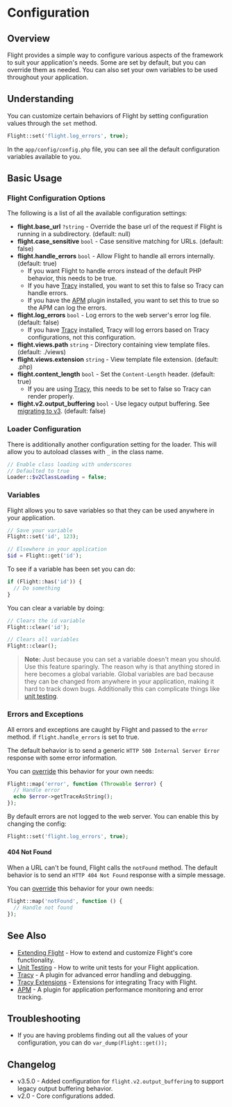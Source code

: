 # Configuration

## Overview 

Flight provides a simple way to configure various aspects of the framework to suit your application's needs. Some are set by default, but you can override them as needed. You can also set your own variables to be used throughout your application.

## Understanding

You can customize certain behaviors of Flight by setting configuration values
through the `set` method.

```php
Flight::set('flight.log_errors', true);
```

In the `app/config/config.php` file, you can see all the default configuration variables available to you.

## Basic Usage

### Flight Configuration Options

The following is a list of all the available configuration settings:

- **flight.base_url** `?string` - Override the base url of the request if Flight is running in a subdirectory. (default: null)
- **flight.case_sensitive** `bool` - Case sensitive matching for URLs. (default: false)
- **flight.handle_errors** `bool` - Allow Flight to handle all errors internally. (default: true)
  - If you want Flight to handle errors instead of the default PHP behavior, this needs to be true.
  - If you have [Tracy](/awesome-plugins/tracy) installed, you want to set this to false so Tracy can handle errors.
  - If you have the [APM](/awesome-plugins/apm) plugin installed, you want to set this to true so the APM can log the errors.
- **flight.log_errors** `bool` - Log errors to the web server's error log file. (default: false)
  - If you have [Tracy](/awesome-plugins/tracy) installed, Tracy will log errors based on Tracy configurations, not this configuration.
- **flight.views.path** `string` - Directory containing view template files. (default: ./views)
- **flight.views.extension** `string` - View template file extension. (default: .php)
- **flight.content_length** `bool` - Set the `Content-Length` header. (default: true)
  - If you are using [Tracy](/awesome-plugins/tracy), this needs to be set to false so Tracy can render properly.
- **flight.v2.output_buffering** `bool` - Use legacy output buffering. See [migrating to v3](migrating-to-v3). (default: false)

### Loader Configuration

There is additionally another configuration setting for the loader. This will allow you 
to autoload classes with `_` in the class name.

```php
// Enable class loading with underscores
// Defaulted to true
Loader::$v2ClassLoading = false;
```

### Variables

Flight allows you to save variables so that they can be used anywhere in your application.

```php
// Save your variable
Flight::set('id', 123);

// Elsewhere in your application
$id = Flight::get('id');
```
To see if a variable has been set you can do:

```php
if (Flight::has('id')) {
  // Do something
}
```

You can clear a variable by doing:

```php
// Clears the id variable
Flight::clear('id');

// Clears all variables
Flight::clear();
```

> **Note:** Just because you can set a variable doesn't mean you should. Use this feature sparingly. The reason why is that anything stored in here becomes a global variable. Global variables are bad because they can be changed from anywhere in your application, making it hard to track down bugs. Additionally this can complicate things like [unit testing](/guides/unit-testing).

### Errors and Exceptions

All errors and exceptions are caught by Flight and passed to the `error` method.
if `flight.handle_errors` is set to true.

The default behavior is to send a generic `HTTP 500 Internal Server Error`
response with some error information.

You can [override](/learn/extending) this behavior for your own needs:

```php
Flight::map('error', function (Throwable $error) {
  // Handle error
  echo $error->getTraceAsString();
});
```

By default errors are not logged to the web server. You can enable this by
changing the config:

```php
Flight::set('flight.log_errors', true);
```

#### 404 Not Found

When a URL can't be found, Flight calls the `notFound` method. The default
behavior is to send an `HTTP 404 Not Found` response with a simple message.

You can [override](/learn/extending) this behavior for your own needs:

```php
Flight::map('notFound', function () {
  // Handle not found
});
```

## See Also
- [Extending Flight](/learn/extending) - How to extend and customize Flight's core functionality.
- [Unit Testing](/guides/unit-testing) - How to write unit tests for your Flight application.
- [Tracy](/awesome-plugins/tracy) - A plugin for advanced error handling and debugging.
- [Tracy Extensions](/awesome-plugins/tracy_extensions) - Extensions for integrating Tracy with Flight.
- [APM](/awesome-plugins/apm) - A plugin for application performance monitoring and error tracking.

## Troubleshooting
- If you are having problems finding out all the values of your configuration, you can do `var_dump(Flight::get());`

## Changelog
- v3.5.0 - Added configuration for `flight.v2.output_buffering` to support legacy output buffering behavior.
- v2.0 - Core configurations added.